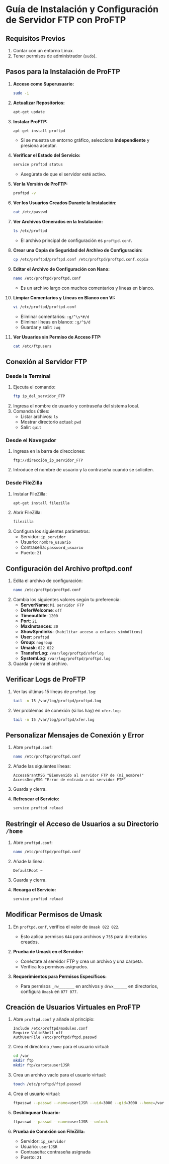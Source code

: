 
# Guía de Instalación y Configuración de Servidor FTP con ProFTP

## Requisitos Previos
1. Contar con un entorno Linux.
2. Tener permisos de administrador (`sudo`).

## Pasos para la Instalación de ProFTP

1. **Acceso como Superusuario:**
   ```bash
   sudo -i
   ```

2. **Actualizar Repositorios:**
   ```bash
   apt-get update
   ```

3. **Instalar ProFTP:**
   ```bash
   apt-get install proftpd
   ```
   - Si se muestra un entorno gráfico, selecciona **independiente** y presiona aceptar.

4. **Verificar el Estado del Servicio:**
   ```bash
   service proftpd status
   ```
   - Asegúrate de que el servidor esté activo.

5. **Ver la Versión de ProFTP:**
   ```bash
   proftpd -v
   ```

6. **Ver los Usuarios Creados Durante la Instalación:**
   ```bash
   cat /etc/passwd
   ```

7. **Ver Archivos Generados en la Instalación:**
   ```bash
   ls /etc/proftpd
   ```
   - El archivo principal de configuración es `proftpd.conf`.

8. **Crear una Copia de Seguridad del Archivo de Configuración:**
   ```bash
   cp /etc/proftpd/proftpd.conf /etc/proftpd/proftpd.conf.copia
   ```

9. **Editar el Archivo de Configuración con Nano:**
   ```bash
   nano /etc/proftpd/proftpd.conf
   ```
   - Es un archivo largo con muchos comentarios y líneas en blanco.

10. **Limpiar Comentarios y Líneas en Blanco con VI:**
    ```bash
    vi /etc/proftpd/proftpd.conf
    ```
    - Eliminar comentarios: `:g/^\s*#/d`
    - Eliminar líneas en blanco: `:g/^$/d`
    - Guardar y salir: `:wq`

11. **Ver Usuarios sin Permiso de Acceso FTP:**
    ```bash
    cat /etc/ftpusers
    ```

## Conexión al Servidor FTP

### Desde la Terminal
1. Ejecuta el comando:
   ```bash
   ftp ip_del_servidor_FTP
   ```
2. Ingresa el nombre de usuario y contraseña del sistema local.
3. Comandos útiles:
   - Listar archivos: `ls`
   - Mostrar directorio actual: `pwd`
   - Salir: `quit`

### Desde el Navegador
1. Ingresa en la barra de direcciones:
   ```
   ftp://dirección_ip_servidor_FTP
   ```
2. Introduce el nombre de usuario y la contraseña cuando se soliciten.

### Desde FileZilla
1. Instalar FileZilla:
   ```bash
   apt-get install filezilla
   ```
2. Abrir FileZilla:
   ```bash
   filezilla
   ```
3. Configura los siguientes parámetros:
   - Servidor: `ip_servidor`
   - Usuario: `nombre_usuario`
   - Contraseña: `password_usuario`
   - Puerto: `21`

## Configuración del Archivo proftpd.conf

1. Edita el archivo de configuración:
   ```bash
   nano /etc/proftpd/proftpd.conf
   ```
2. Cambia los siguientes valores según tu preferencia:
   - **ServerName**: `Mi servidor FTP`
   - **DeferWelcome**: `off`
   - **TimeoutIdle**: `1200`
   - **Port**: `21`
   - **MaxInstances**: `30`
   - **ShowSymlinks**: `(habilitar acceso a enlaces simbólicos)`
   - **User**: `proftpd`
   - **Group**: `nogroup`
   - **Umask**: `022 022`
   - **TransferLog**: `/var/log/proftpd/xferlog`
   - **SystemLog**: `/var/log/proftpd/proftpd.log`
3. Guarda y cierra el archivo.

## Verificar Logs de ProFTP

1. Ver las últimas 15 líneas de `proftpd.log`:
   ```bash
   tail -n 15 /var/log/proftpd/proftpd.log
   ```

2. Ver problemas de conexión (si los hay) en `xfer.log`:
   ```bash
   tail -n 15 /var/log/proftpd/xfer.log
   ```

## Personalizar Mensajes de Conexión y Error

1. Abre `proftpd.conf`:
   ```bash
   nano /etc/proftpd/proftpd.conf
   ```
2. Añade las siguientes líneas:
   ```plaintext
   AccessGrantMSG "Bienvenido al servidor FTP de (mi_nombre)"
   AccessDenyMSG "Error de entrada a mi servidor FTP"
   ```
3. Guarda y cierra.

4. **Refrescar el Servicio:**
   ```bash
   service proftpd reload
   ```

## Restringir el Acceso de Usuarios a su Directorio `/home`

1. Abre `proftpd.conf`:
   ```bash
   nano /etc/proftpd/proftpd.conf
   ```
2. Añade la línea:
   ```plaintext
   DefaultRoot ~
   ```
3. Guarda y cierra.

4. **Recarga el Servicio:**
   ```bash
   service proftpd reload
   ```

## Modificar Permisos de Umask

1. En `proftpd.conf`, verifica el valor de `Umask 022 022`.
   - Esto aplica permisos `644` para archivos y `755` para directorios creados.

2. **Prueba de Umask en el Servidor:**
   - Conéctate al servidor FTP y crea un archivo y una carpeta.
   - Verifica los permisos asignados.

3. **Requerimientos para Permisos Específicos:**
   - Para permisos `_rw_______` en archivos y `drwx______` en directorios, configura `Umask` en `077 077`.

## Creación de Usuarios Virtuales en ProFTP

1. Abre `proftpd.conf` y añade al principio:
   ```plaintext
   Include /etc/proftpd/modules.conf
   Require ValidShell off
   AuthUserFile /etc/proftpd/ftpd.passwd
   ```

2. Crea el directorio `/home` para el usuario virtual:
   ```bash
   cd /var
   mkdir ftp
   mkdir ftp/carpetauser1JSR
   ```

3. Crea un archivo vacío para el usuario virtual:
   ```bash
   touch /etc/proftpd/ftpd.passwd
   ```

4. Crea el usuario virtual:
   ```bash
   ftpasswd --passwd --name=user1JSR --uid=3000 --gid=3000 --home=/var/ftp/carpetauser1JSR --shell=/bin/false
   ```

5. **Desbloquear Usuario:**
   ```bash
   ftpasswd --passwd --name=user1JSR --unlock
   ```

6. **Prueba de Conexión con FileZilla:**
   - Servidor: `ip_servidor`
   - Usuario: `user1JSR`
   - Contraseña: contraseña asignada
   - Puerto: `21`
